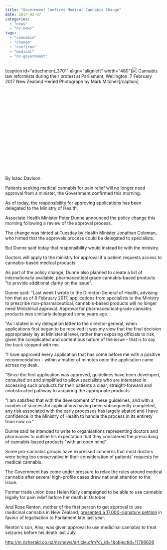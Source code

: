 ```yaml
---
title: "Government Confirms Medical Cannabis Change"
date: 2017-02-07
categories: 
  - "news"
  - "nz-news"
tags: 
  - "cannabis"
  - "change"
  - "confirms"
  - "medical"
  - "nz-government"
---
```


\[caption id="attachment\_3701" align="alignleft" width="480"\]![](/wp-content/uploads/2017/02/Govt-confirms-MC-change.jpg) Cannabis law reformists during their protest at Parliament, Wellington. 7 February 2017 New Zealand Herald Photograph by Mark Mitchell\[/caption\]

 

 

 

 

 

 

 

 

 

By Isaac Davison

Patients seeking medical cannabis for pain relief will no longer need approval from a minister, the Government confirmed this morning.

As of today, the responsibility for approving applications has been delegated to the Ministry of Health.

Associate Health Minister Peter Dunne announced the policy change this morning following a review of the approval process.

The change was hinted at Tuesday by Health Minister Jonathan Coleman, who hinted that the approvals process could be delegated to specialists.

But Dunne said today that responsibility would instead lie with the ministry.

Doctors will apply to the ministry for approval if a patient requests access to cannabis-based medical products.

As part of the policy change, Dunne also planned to create a list of internationally available, pharmaceutical grade cannabis-based products "to provide additional clarity on the issue".

Dunne said: "Last week I wrote to the Director-General of Health, advising him that as of 8 February 2017, applications from specialists to the Ministry to prescribe non-pharmaceutical, cannabis-based products will no longer need Ministerial approval. Approval for pharmaceutical-grade cannabis products was similarly delegated some years ago.

"As I stated in my delegation letter to the director-general, when applications first began to be received it was my view that the final decision appropriately lay at Ministerial level, rather than exposing officials to risk, given the complicated and contentious nature of the issue - that is to say the buck stopped with me.

"I have approved every application that has come before me with a positive recommendation - within a matter of minutes once the application came across my desk.

"Since the first application was approved, guidelines have been developed, consulted on and simplified to allow specialists who are interested in accessing such products for their patients a clear, straight-forward and unobstructed pathway to acquiring the appropriate products.

"I am satisfied that with the development of these guidelines, and with a number of successful applications having been subsequently completed, any risk associated with the early processes has largely abated and I have confidence in the Ministry of Health to handle the process in its entirety from now on."

Dunne said he intended to write to organisations representing doctors and pharmacies to outline his expectation that they considered the prescribing of cannabis-based products "with an open mind".

Some pro-cannabis groups have expressed concerns that most doctors were being too conservative in their consideration of patients' requests for medical cannabis.

The Government has come under pressure to relax the rules around medical cannabis after several high-profile cases drew national attention to the issue.

Former trade union boss Helen Kelly campaigned to be able to use cannabis legally for pain relief before her death in October.

And Rose Renton, mother of the first person to get approval to use medicinal cannabis in New Zealand, [presented a 17,000-signature petition](http://www.nzherald.co.nz/nz/news/article.cfm?c_id=1&objectid=11727510) in favour of legalisation to Parliament late last year.

Renton's son, Alex, was given approval to use medicinal cannabis to treat seizures before his death last July.

http://m.nzherald.co.nz/nz/news/article.cfm?c\_id=1&objectid=11796626
